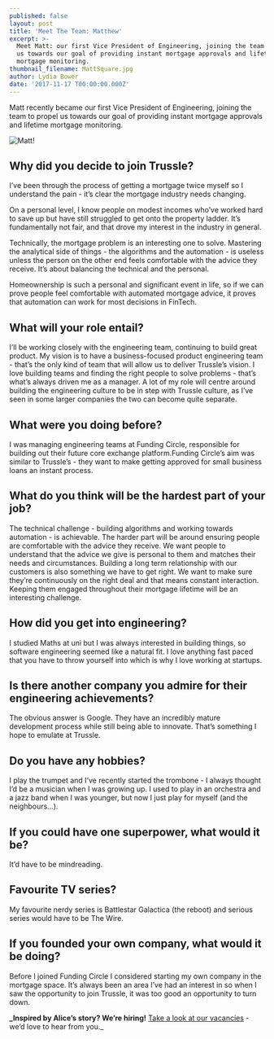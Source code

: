```yaml
---
published: false
layout: post
title: 'Meet The Team: Matthew'
excerpt: >-
  Meet Matt: our first Vice President of Engineering, joining the team to propel
  us towards our goal of providing instant mortgage approvals and lifetime
  mortgage monitoring.     
thumbnail_filename: MattSquare.jpg
author: Lydia Bower
date: '2017-11-17 T00:00:00.000Z'
---
```

Matt recently became our first Vice President of Engineering, joining the team to propel us towards our goal of providing instant mortgage approvals and lifetime mortgage monitoring. 

![Matt]({{site.baseurl}}/images/post_images/Matt.jpg)!

## Why did you decide to join Trussle?
I’ve been through the process of getting a mortgage twice myself so I understand the pain - it’s clear the mortgage industry needs changing. 

On a personal level, I know people on modest incomes who’ve worked hard to save up but have still struggled to get onto the property ladder. It’s fundamentally not fair, and that drove my interest in the industry in general.

Technically, the mortgage problem is an interesting one to solve. Mastering the analytical side of things - the algorithms and the automation - is useless unless the person on the other end feels comfortable with the advice they receive. It’s about balancing the technical and the personal.

Homeownership is such a personal and significant event in life, so if we can prove people feel comfortable with automated mortgage advice, it proves that automation can work for most decisions in FinTech. 

## What will your role entail?
I’ll be working closely with the engineering team, continuing to build great product. My vision is to have a business-focused product engineering team - that’s the only kind of team that will allow us to deliver Trussle’s vision. I love building teams and finding the right people to solve problems - that’s what’s always driven me as a manager. A lot of my role will centre around building the engineering culture to be in step with Trussle culture, as I’ve seen in some larger companies the two can become quite separate. 

## What were you doing before?
I was managing engineering teams at Funding Circle, responsible for building out their future core exchange platform.Funding Circle’s aim was similar to Trussle’s - they want to make getting approved for small business loans an instant process. 

## What do you think will be the hardest part of your job?
The technical challenge - building algorithms and working towards automation - is achievable. The harder part will be around ensuring people are comfortable with the advice they receive. We want people to understand that the advice we give is personal to them and matches their needs and circumstances.
Building a long term relationship with our customers is also something we have to get right. We want to make sure they’re continuously on the right deal and that means constant interaction. Keeping them engaged throughout their mortgage lifetime will be an interesting challenge.

## How did you get into engineering?
I studied Maths at uni but I was always interested in building things, so software engineering seemed like a natural fit. I love anything fast paced that you have to throw yourself into which is why I love working at startups. 

## Is there another company you admire for their engineering achievements?
The obvious answer is Google. They have an incredibly mature development process while still being able to innovate. That’s something I hope to emulate at Trussle.

## Do you have any hobbies? 
I play the trumpet and I’ve recently started the trombone - I always thought I’d be a musician when I was growing up. I used to play in an orchestra and a jazz band when I was younger, but now I just play for myself (and the neighbours…). 

## If you could have one superpower, what would it be?
It’d have to be mindreading.

## Favourite TV series?
My favourite nerdy series is Battlestar Galactica (the reboot) and serious series would have to be The Wire. 

## If you founded your own company, what would it be doing?
Before I joined Funding Circle I considered starting my own company in the mortgage space. It’s always been an area I’ve had an interest in so when I saw the opportunity to join Trussle, it was too good an opportunity to turn down.

**_Inspired by Alice’s story? We’re hiring!** [Take a look at our vacancies](https://jobs.lever.co/trussle "Trussle jobs") - we’d love to hear from you._
